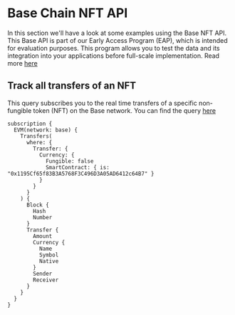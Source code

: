 <head>
<meta name="title" content="Base NFT API - The Ultimate Solution to get your NFT data"/>
<meta name="description" content="Get NFT data through our powerful and highly scalabe NFT API. Access all information about pricing history, NFT balances, and NFT trades."/>
<meta name="keywords" content="Base NFT API, NFT trades API, NFT balance api, NFT pricing history api, nft python api, nft api, rarible api, opensea api, nft api docs, nft crypto api, nft blockchain api,Base network api, Base web3 api"/>
<meta name="robots" content="index, follow"/>
<meta http-equiv="Content-Type" content="text/html; charset=utf-8"/>
<meta name="language" content="English"/>

<!-- Open Graph / Facebook -->

<meta property="og:type" content="website" />
<meta
  property="og:title"
  content="Base NFT API - The Ultimate Solution to get your NFT data"
/>
<meta
  property="og:description"
  content="Get NFT data through our powerful and highly scalabe NFT API. Access all information about pricing history, NFT balances, and NFT trades."
/>

<!-- Twitter -->

<meta property="twitter:card" content="summary_large_image" />
<meta property="twitter:title" content="Base NFT API - The Ultimate Solution to get your NFT data"/>
<meta property="twitter:description" content="Get NFT data through our powerful and highly scalabe NFT API. Access all information about pricing history, NFT balances, and NFT trades." />
</head>

# Base Chain NFT API

In this section we'll have a look at some examples using the Base NFT API.
This Base API is part of our Early Access Program (EAP), which is intended for evaluation purposes.
This program allows you to test the data and its integration into your applications before full-scale implementation. Read more [here](https://docs.bitquery.io/docs/graphql/dataset/EAP/)

## Track all transfers of an NFT

This query subscribes you to the real time transfers of a specific non-fungible token (NFT) on the Base network.
You can find the query [here](https://ide.bitquery.io/Transfers-of-a-particular-NFT_1#)

```
subscription {
  EVM(network: base) {
    Transfers(
      where: {
        Transfer: {
          Currency: {
            Fungible: false
            SmartContract: { is: "0x1195Cf65f83B3A5768F3C496D3A05AD6412c64B7" }
          }
        }
      }
    ) {
      Block {
        Hash
        Number
      }
      Transfer {
        Amount
        Currency {
          Name
          Symbol
          Native
        }
        Sender
        Receiver
      }
    }
  }
}



```
